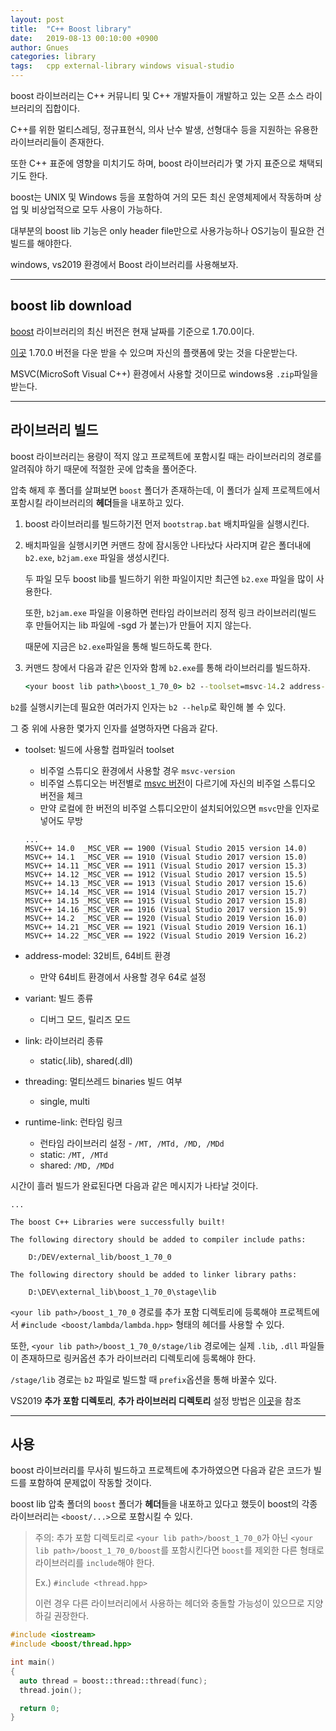 ```yaml
---
layout: post
title:  "C++ Boost library"
date:   2019-08-13 00:10:00 +0900
author: Gnues
categories: library
tags:	cpp external-library windows visual-studio
---
```


boost 라이브러리는 C++ 커뮤니티 및 C++ 개발자들이 개발하고 있는 오픈 소스 라이브러리의 집합이다.

C++를 위한 멀티스레딩, 정규표현식, 의사 난수 발생, 선형대수 등을 지원하는 유용한 라이브러리들이 존재한다.

또한 C++ 표준에 영향을 미치기도 하며, boost 라이브러리가 몇 가지 표준으로 채택되기도 한다.

boost는 UNIX 및 Windows 등을 포함하여 거의 모든 최신 운영체제에서 작동하며 상업 및 비상업적으로 모두 사용이 가능하다.

대부분의 boost lib 기능은 only header file만으로 사용가능하나 OS기능이 필요한 건 빌드를 해야한다.

windows, vs2019 환경에서 Boost 라이브러리를 사용해보자.

***

## boost lib download

[boost](https://www.boost.org/) 라이브러리의 최신 버전은 현재 날짜를 기준으로 1.70.0이다.

[이곳](https://www.boost.org/users/history/version_1_70_0.html) 1.70.0 버전을 다운 받을 수 있으며 자신의 플랫폼에 맞는 것을 다운받는다.

MSVC(MicroSoft Visual C++) 환경에서 사용할 것이므로 windows용 `.zip`파일을 받는다.

***

## 라이브러리 빌드

boost 라이브러리는 용량이 적지 않고 프로젝트에 포함시킬 때는 라이브러리의 경로를 알려줘야 하기 때문에 적절한 곳에 압축을 풀어준다.

압축 해제 후 폴더를 살펴보면 `boost` 폴더가 존재하는데, 이 폴더가 실제 프로젝트에서 포함시킬 라이브러리의 **헤더**들을 내포하고 있다.

1. boost 라이브러리를 빌드하기전 먼저 `bootstrap.bat` 배치파일을 실행시킨다.

2. 배치파일을 실행시키면 커맨드 창에 잠시동안 나타났다 사라지며 같은 폴더내에 `b2.exe`, `b2jam.exe` 파일을 생성시킨다.

    두 파일 모두 boost lib를 빌드하기 위한 파일이지만 최근엔 `b2.exe` 파일을 많이 사용한다.

    또한, `b2jam.exe` 파일을 이용하면 런타임 라이브러리 정적 링크 라이브러리(빌드 후 만들어지는 lib 파일에 -sgd 가 붙는)가 만들어 지지 않는다.

    때문에 지금은 `b2.exe`파일을 통해 빌드하도록 한다.

3. 커맨드 창에서 다음과 같은 인자와 함께 `b2.exe`를 통해 라이브러리를 빌드하자.

    ```cmd
    <your boost lib path>\boost_1_70_0> b2 --toolset=msvc-14.2 address-model=64 variant=debug,release  threading=single,multi runtime-link=static,shared
    ```

`b2`를 실행시키는데 필요한 여러가지 인자는 `b2 --help`로 확인해 볼 수 있다.

그 중 위에 사용한 몇가지 인자를 설명하자면 다음과 같다.

- toolset: 빌드에 사용할 컴파일러 toolset
  - 비주얼 스튜디오 환경에서 사용할 경우 `msvc-version`
  - 비주얼 스튜디오는 버전별로 [msvc 버전](https://en.wikipedia.org/wiki/Microsoft_Visual_C%2B%2B)이 다르기에 자신의 비주얼 스튜디오 버전을 체크
  - 만약 로컬에 한 버전의 비주얼 스튜디오만이 설치되어있으면 `msvc`만을 인자로 넣어도 무방

  ```text
  ...
  MSVC++ 14.0  _MSC_VER == 1900 (Visual Studio 2015 version 14.0)
  MSVC++ 14.1  _MSC_VER == 1910 (Visual Studio 2017 version 15.0)
  MSVC++ 14.11 _MSC_VER == 1911 (Visual Studio 2017 version 15.3)
  MSVC++ 14.12 _MSC_VER == 1912 (Visual Studio 2017 version 15.5)
  MSVC++ 14.13 _MSC_VER == 1913 (Visual Studio 2017 version 15.6)
  MSVC++ 14.14 _MSC_VER == 1914 (Visual Studio 2017 version 15.7)
  MSVC++ 14.15 _MSC_VER == 1915 (Visual Studio 2017 version 15.8)
  MSVC++ 14.16 _MSC_VER == 1916 (Visual Studio 2017 version 15.9)
  MSVC++ 14.2  _MSC_VER == 1920 (Visual Studio 2019 Version 16.0)
  MSVC++ 14.21 _MSC_VER == 1921 (Visual Studio 2019 Version 16.1)
  MSVC++ 14.22 _MSC_VER == 1922 (Visual Studio 2019 Version 16.2)
  ```

- address-model: 32비트, 64비트 환경
  - 만약 64비트 환경에서 사용할 경우 64로 설정

- variant: 빌드 종류
  - 디버그 모드, 릴리즈 모드

- link: 라이브러리 종류
  - static(.lib), shared(.dll)

- threading: 멀티쓰레드 binaries 빌드 여부
  - single, multi

- runtime-link: 런타임 링크
  - 런타임 라이브러리 설정 - `/MT, /MTd, /MD, /MDd`
  - static: `/MT, /MTd`
  - shared: `/MD, /MDd`

시간이 흘러 빌드가 완료된다면 다음과 같은 메시지가 나타날 것이다.

```text
...

The boost C++ Libraries were successfully built!

The following directory should be added to compiler include paths:

    D:/DEV/external_lib/boost_1_70_0

The following directory should be added to linker library paths:

    D:\DEV\external_lib\boost_1_70_0\stage\lib

```

`<your lib path>/boost_1_70_0` 경로를 추가 포함 디렉토리에 등록해야 프로젝트에서 `#include <boost/lambda/lambda.hpp>` 형태의 헤더를 사용할 수 있다.

또한, `<your lib path>/boost_1_70_0/stage/lib` 경로에는 실제 `.lib`, `.dll` 파일들이 존재하므로 링커옵션 추가 라이브러리 디렉토리에 등록해야 한다.

`/stage/lib` 경로는 `b2` 파일로 빌드할 때 `prefix`옵션을 통해 바꿀수 있다.

VS2019 **추가 포함 디렉토리**, **추가 라이브러리 디렉토리** 설정 방법은 [이곳][externalLibPost]을 참조

***

## 사용

boost 라이브러리를 무사히 빌드하고 프로젝트에 추가하였으면 다음과 같은 코드가 빌드를 포함하여 문제없이 작동할 것이다.

boost lib 압축 폴더의 `boost` 폴더가 **헤더**들을 내포하고 있다고 했듯이 boost의 각종 라이브러리는 `<boost/...>`으로 포함시킬 수 있다.

> 주의: 추가 포함 디렉토리로 `<your lib path>/boost_1_70_0`가 아닌 `<your lib path>/boost_1_70_0/boost`를 포함시킨다면 `boost`를 제외한 다른 형태로 라이브러리를 `include`해야 한다.
>
> Ex.) `#include <thread.hpp>`
>
> 이런 경우 다른 라이브러리에서 사용하는 헤더와 충돌할 가능성이 있으므로 지양하길 권장한다.

```cpp
#include <iostream>
#include <boost/thread.hpp>

int main()
{
  auto thread = boost::thread::thread(func);
  thread.join();

  return 0;
}
```

[externalLibPost]: https://gnueskob.github.io/editor/2019/08/11/external-lib.html
